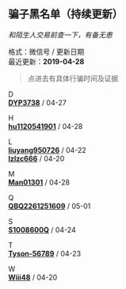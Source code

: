 ## 骗子黑名单（持续更新）  
*和陌生人交易前查一下，有备无患*

格式：微信号 / 更新日期  
最近更新：**2019-04-28**

>点进去有具体行骗时间及证据

D  
[**DYP3738**](DYP3738.md) / 04-27  

H  
[**hu1120541901**](hu1120541901.md) / 04-28  

L  
[**liuyang950726**](liuyang950726.md) / 04-22  
[**lzlzc666**](lzlzc666.md) / 04-20  

M  
[**Man01301**](Man01301.md) / 04-28  

Q  
[**QBQ2261251609**](QBQ2261251609.md) / 05-01  

S  
[**S1008600Q**](S1008600Q.md) / 04-24  

T  
[**Tyson-56789**](Tyson-56789.md) / 04-23  

W  
[**Wiii48**](Wiii48.md) / 04-20  
